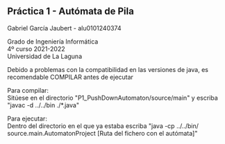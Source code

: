 ## Práctica 1 - Autómata de Pila

Gabriel García Jaubert - alu0101240374

Grado de Ingeniería Informática  
4º curso 2021-2022  
Universidad de La Laguna  


Debido a problemas con la compatibilidad  en las versiones de java, es recomendable COMPILAR antes de ejecutar  

Para compilar:  
Sitúese en el directorio "P1_PushDownAutomaton/source/main" y escriba "javac -d ../../bin ./*.java"

Para ejecutar:  
Dentro del directorio en el que ya estaba escriba "java -cp ../../bin/ source.main.AutomatonProject [Ruta del fichero con el autómata]"